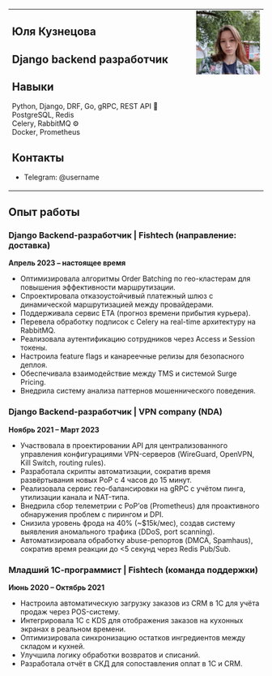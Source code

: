 <table>
  <tr>
    <td valign="top" width="65%">

## Юля Кузнецова
## Django backend разработчик

## Навыки
Python, Django, DRF, Go, gRPC, REST API 🐍  
PostgreSQL, Redis  
Celery, RabbitMQ ⚙️  
Docker, Prometheus

## Контакты
- Telegram: @username

    </td>
    <td valign="top" width="25%" align="center">
      <img src="https://raw.githubusercontent.com/fishfix/fishfix/e6ab2c7b3888d6d47778a7c6789bde2a2e238fb8/photo_2025-10-01_13-23-31.jpg  " width="250" />
    </td>
  </tr>
</table>



## Опыт работы

### Django Backend-разработчик | Fishtech (направление: доставка)  
**Апрель 2023 – настоящее время**  
- Оптимизировала алгоритмы Order Batching по гео-кластерам для повышения эффективности маршрутизации.  
- Спроектировала отказоустойчивый платежный шлюз с динамической маршрутизацией между провайдерами.  
- Поддерживала сервис ETA (прогноз времени прибытия курьера).  
- Перевела обработку подписок с Celery на real-time архитектуру на RabbitMQ.  
- Реализовала аутентификацию сотрудников через Access и Session токены.  
- Настроила feature flags и канареечные релизы для безопасного деплоя.  
- Обеспечивала взаимодействие между TMS и системой Surge Pricing.  
- Внедрила систему анализа паттернов мошеннического поведения.

### Django Backend-разработчик | VPN company (NDA)  
**Ноябрь 2021 – Март 2023**  
- Участвовала в проектировании API для централизованного управления конфигурациями VPN-серверов (WireGuard, OpenVPN, Kill Switch, routing rules).  
- Разработала скрипты автоматизации, сократив время развёртывания новых PoP с 4 часов до 15 минут.  
- Реализовала сервис гео-балансировки на gRPC с учётом пинга, утилизации канала и NAT-типа.  
- Внедрила сбор телеметрии с PoP’ов (Prometheus) для проактивного обнаружения проблем с пирингом и DPI.  
- Снизила уровень фрода на 40% (~$15k/мес), создав систему выявления аномального трафика (DDoS, port scanning).  
- Автоматизировала обработку abuse-репортов (DMCA, Spamhaus), сократив время реакции до <5 секунд через Redis Pub/Sub.

### Младший 1С-программист | Fishtech (команда поддержки)  
**Июнь 2020 – Октябрь 2021**  
- Настроила автоматическую загрузку заказов из CRM в 1С для учёта продаж через POS-систему.  
- Интегрировала 1С с KDS для отображения заказов на кухонных экранах в реальном времени.  
- Оптимизировала синхронизацию остатков ингредиентов между складом и кухней.  
- Улучшила логику обработки возвратов и списаний.  
- Разработала отчёт в СКД для сопоставления оплат в 1С и CRM.

